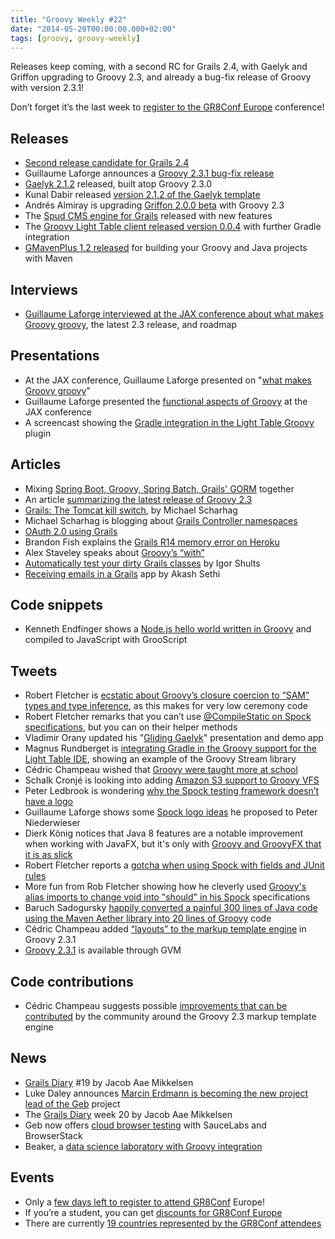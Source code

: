 ```yaml
---
title: "Groovy Weekly #22"
date: "2014-05-20T00:00:00.000+02:00"
tags: [groovy, groovy-weekly]
---
```


Releases keep coming, with a second RC for Grails 2.4, with Gaelyk and Griffon upgrading to Groovy 2.3, and already a bug-fix release of Groovy with version 2.3.1!

Don’t forget it’s the last week to [register to the GR8Conf Europe](http://gr8conf.eu) conference!

## Releases

*   [Second release candidate for Grails 2.4](https://twitter.com/grailsframework/status/466962419953446912)
*   Guillaume Laforge announces a [Groovy 2.3.1 bug-fix release](http://glaforge.appspot.com/article/groovy-2-3-1-is-out)
*   [Gaelyk 2.1.2](http://gaelyk.appspot.com/download) released, built atop Groovy 2.3.0
*   Kunal Dabir released [version 2.1.2 of the Gaelyk template](https://twitter.com/kdabir/status/466281435892944896)
*   Andrés Almiray is upgrading [Griffon 2.0.0 beta](https://twitter.com/aalmiray/status/466297367361515520) with Groovy 2.3
*   The [Spud CMS engine for Grails](http://spudengine.com/news/2014-05-15-spud-grails-0-4-x-released-with-tons-of-new-features) released with new features
*   The [Groovy Light Table client released version 0.0.4](https://github.com/rundis/LightTable-Groovy/releases/tag/0.0.4) with further Gradle integration
*   [GMavenPlus 1.2 released](http://gmavenplus.56682.x6.nabble.com/gmavenplus-announce-GMavenPlus-1-2-Released-td137.html) for building your Groovy and Java projects with Maven

## Interviews

*   [Guillaume Laforge interviewed at the JAX conference about what makes Groovy groovy](http://jaxenter.de/videos/What-makes-Groovy-groovy-Interview-mit-Guillaume-Laforge-173539), the latest 2.3 release, and roadmap

## Presentations

*   At the JAX conference, Guillaume Laforge presented on "[what makes Groovy groovy](https://twitter.com/glaforge/status/466889089628012544)"
*   Guillaume Laforge presented the [functional aspects of Groovy](https://twitter.com/glaforge/status/466891844958572544) at the JAX conference
*   A screencast showing the [Gradle integration in the Light Table Groovy](https://twitter.com/mrundberget/status/468193954123755520) plugin

## Articles

*   Mixing [Spring Boot, Groovy, Spring Batch, Grails' GORM](http://vasya10.wordpress.com/2014/05/03/the-groovyspringbootbatchgormgroovydslbeanfactory/) together
*   An article [summarizing the latest release of Groovy 2.3](http://www.i-programmer.info/news/98-languages/7304-new-groovy.html)
*   [Grails: The Tomcat kill switch](http://www.mscharhag.com/2014/05/grails-tomcat-kill-switch.html), by Michael Scharhag
*   Michael Scharhag is blogging about [Grails Controller namespaces](http://www.mscharhag.com/2014/05/grails-controller-namespaces.html)
*   [OAuth 2.0 using Grails](http://www.intelligrape.com/blog/2014/05/13/grails-way-of-oauth-2-0-to-access-google-apis-part-1/)
*   Brandon Fish explains the [Grails R14 memory error on Heroku](http://www.objectpartners.com/2014/05/13/grails-r14-error-memory-quota-exceeded-on-heroku/)
*   Alex Staveley speaks about [Groovy’s “with”](http://dublintech.blogspot.ie/2014/05/the-magic-of-groovys-with.html)
*   [Automatically test your dirty Grails classes](http://www.objectpartners.com/2014/05/15/automatically-test-your-dirty-grails-classes/) by Igor Shults
*   [Receiving emails in a Grails](http://www.intelligrape.com/blog/2014/05/14/receive-email-using-subethasmtp-the-local-smtp-server/) app by Akash Sethi

## Code snippets

*   Kenneth Endfinger shows a [Node.js hello world written in Groovy](https://gist.github.com/kaendfinger/fdab7ab0627baaa67884) and compiled to JavaScript with GrooScript

## Tweets

*   Robert Fletcher is [ecstatic about Groovy’s closure coercion to “SAM” types and type inference](https://twitter.com/rfletcherew/status/467255461126086656), as this makes for very low ceremony code
*   Robert Fletcher remarks that you can’t use [@CompileStatic on Spock specifications](https://twitter.com/rfletcherew/status/467307293408002048), but you can on their helper methods
*   Vladimir Orany updated his "[Gliding Gaelyk](https://twitter.com/musketyr/status/466545743168540674)" presentation and demo app
*   Magnus Rundberget is [integrating Gradle in the Groovy support for the Light Table IDE](https://twitter.com/mrundberget/status/467078036438134784), showing an example of the Groovy Stream library
*   Cédric Champeau wished that [Groovy were taught more at school](https://twitter.com/cedricchampeau/status/466858251221749760)
*   Schalk Cronjé is looking into adding [Amazon S3 support to Groovy VFS](https://twitter.com/ysb33r/status/464335761161326592)
*   Peter Ledbrook is wondering [why the Spock testing framework doesn’t have a logo](https://twitter.com/pledbrook/status/468390877736763392)
*   Guillaume Laforge shows some [Spock logo ideas](https://twitter.com/glaforge/status/468455234688544768/photo/1) he proposed to Peter Niederwieser
*   Dierk König notices that Java 8 features are a notable improvement when working with JavaFX, but it's only with [Groovy and GroovyFX that it is as slick](https://twitter.com/mittie/status/468423252633980928)
*   Robert Fletcher reports a [gotcha when using Spock with fields and JUnit rules](https://twitter.com/rfletcherew/status/468422318062985216)
*   More fun from Rob Fletcher showing how he cleverly used [Groovy's alias imports to change void into "should" in his Spock](https://twitter.com/rfletcherew/status/468425797011660800) specifications
*   Baruch Sadogursky [happily converted a painful 300 lines of Java code using the Maven Aether library into 20 lines of Groovy](https://twitter.com/jbaruch/status/468356911042027520) code
*   Cédric Champeau added [“layouts” to the markup template engine](https://twitter.com/cedricchampeau/status/468438346474471424) in Groovy 2.3.1
*   [Groovy 2.3.1](https://twitter.com/gvmtool/status/468485257654976512) is available through GVM
    
## Code contributions

*   Cédric Champeau suggests possible [improvements that can be contributed](https://twitter.com/cedricchampeau/status/466243598254878720) by the community around the Groovy 2.3 markup template engine

## News

*   [Grails Diary](http://grydeske.net/news/show/44) #19 by Jacob Aae Mikkelsen
*   Luke Daley announces [Marcin Erdmann is becoming the new project lead of the Geb](https://twitter.com/ldaley/status/466884136754376704) project
*   The [Grails Diary](http://grydeske.net/news/show/45) week 20 by Jacob Aae Mikkelsen
*   Geb now offers [cloud browser testing](http://www.gebish.org/manual/snapshot/cloud-browsers.html#cloud_browser_testing) with SauceLabs and BrowserStack
*   Beaker, a [data science laboratory with Groovy integration](http://beakernotebook.com/)

## Events

*   Only a [few days left to register to attend GR8Conf](https://twitter.com/gr8conf/status/468277209677844481) Europe!
*   If you’re a student, you can get [discounts for GR8Conf Europe](https://twitter.com/gr8conf/status/468634470661500928)
*   There are currently [19 countries represented by the GR8Conf attendees](https://twitter.com/gr8conf/status/468745724696752128)
